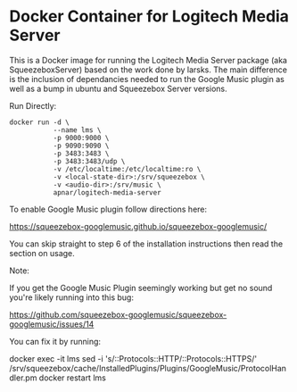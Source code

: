 # Docker Container for Logitech Media Server

This is a Docker image for running the Logitech Media Server package
(aka SqueezeboxServer) based on the work done by larsks.  The
main difference is the inclusion of dependancies needed to run the 
Google Music plugin as well as a bump in ubuntu and Squeezebox Server
versions.

Run Directly:

    docker run -d \
               --name lms \
               -p 9000:9000 \
               -p 9090:9090 \
               -p 3483:3483 \
               -p 3483:3483/udp \
               -v /etc/localtime:/etc/localtime:ro \
               -v <local-state-dir>:/srv/squeezebox \
               -v <audio-dir>:/srv/music \
               apnar/logitech-media-server

To enable Google Music plugin follow directions here:

https://squeezebox-googlemusic.github.io/squeezebox-googlemusic/

You can skip straight to step 6 of the installation instructions then read the section on usage.

Note:

If you get the Google Music Plugin seemingly working but get no sound you're likely running
into this bug:

  https://github.com/squeezebox-googlemusic/squeezebox-googlemusic/issues/14

You can fix it by running:

  docker exec -it lms sed -i 's/::Protocols::HTTP/::Protocols::HTTPS/' /srv/squeezebox/cache/InstalledPlugins/Plugins/GoogleMusic/ProtocolHandler.pm
  docker restart lms
